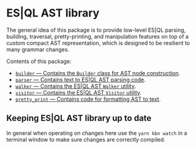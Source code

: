 # ES|QL AST library

The general idea of this package is to provide low-level ES|QL parsing,
building, traversal, pretty-printing, and manipulation features on top of a
custom compact AST representation, which is designed to be resilient to many
grammar changes.

Contents of this package:

- [`builder` &mdash; Contains the `Builder` class for AST node construction](./src/builder/README.md).
- [`parser` &mdash; Contains text to ES|QL AST parsing code](./src/parser/README.md).
- [`walker` &mdash; Contains the ES|QL AST `Walker` utility](./src/walker/README.md).
- [`visitor` &mdash; Contains the ES|QL AST `Visitor` utility](./src/visitor/README.md).
- [`pretty_print` &mdash; Contains code for formatting AST to text](./src/pretty_print/README.md).


## Keeping ES|QL AST library up to date

In general when operating on changes here use the `yarn kbn watch` in a terminal
window to make sure changes are correctly compiled.
